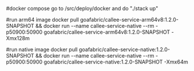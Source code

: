#docker compose
go to /src/deploy/docker and do "./stack up"

#run arm64 image
docker pull goafabric/callee-service-arm64v8:1.2.0-SNAPSHOT && docker run --name callee-service-native --rm -p50900:50900 goafabric/callee-service-arm64v8:1.2.0-SNAPSHOT -Xmx128m

#run native image
docker pull goafabric/callee-service-native:1.2.0-SNAPSHOT && docker run --name callee-service-native --rm -p50900:50900 goafabric/callee-service-native:1.2.0-SNAPSHOT -Xmx64m
